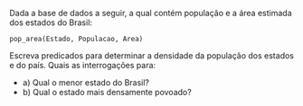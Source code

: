 Dada a base de dados a seguir, a qual contém população e a área estimada
dos estados do Brasil:

```
pop_area(Estado, Populacao, Area)
```

Escreva predicados para determinar a densidade da população dos estados e do
país. Quais as interrogações para:

- a) Qual o menor estado do Brasil?
- b) Qual o estado mais densamente povoado?
